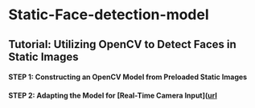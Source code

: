 # Static-Face-detection-model

## Tutorial: Utilizing OpenCV to Detect Faces in Static Images

#### STEP 1: Constructing an OpenCV Model from Preloaded Static Images
#### STEP 2: Adapting the Model for [Real-Time Camera Input]([url](https://github.com/Kaushal-2371/Realtime-Face-Detection-Model)
